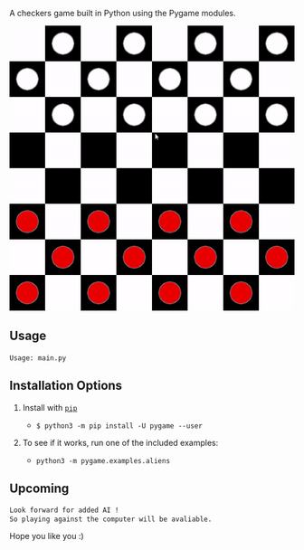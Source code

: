 A checkers game built in Python using the Pygame modules.


![GIF demo](readme_files/checkers_gif.gif)



**Usage**
---

```
Usage: main.py 

```


**Installation Options**
---

1. Install with [`pip`](https://pypi.org/project/stronghold/)
    + `$ python3 -m pip install -U pygame --user`

2. To see if it works, run one of the included examples:

    + `python3 -m pygame.examples.aliens`



**Upcoming**
---

```
Look forward for added AI !
So playing against the computer will be avaliable.

```





Hope you like you :)
